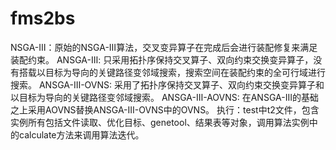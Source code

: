 # fms2bs
NSGA-Ⅲ：原始的NSGA-Ⅲ算法，交叉变异算子在完成后会进行装配修复来满足装配约束。
ANSGA-Ⅲ: 只采用拓扑序保持交叉算子、双向约束交换变异算子，没有搭载以目标为导向的关键路径变邻域搜索，搜索空间在装配约束的全可行域进行搜索。
ANSGA-Ⅲ-OVNS: 采用了拓扑序保持交叉算子、双向约束交换变异算子和以目标为导向的关键路径变邻域搜索。
ANSGA-Ⅲ-AOVNS: 在ANSGA-III的基础之上采用AOVNS替换ANSGA-III-OVNS中的OVNS。
执行：test中t2文件，包含实例所有包括文件读取、优化目标、genetool、结果表等对象，调用算法实例中的calculate方法来调用算法迭代。
